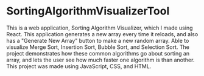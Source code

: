 # SortingAlgorithmVisualizerTool
This is a web application, Sorting Algorithm Visualizer, which I made using React. 
This application generates a new array every time it reloads, and also has a "Generate New Array" button to make a new random array.
Able to visualize Merge Sort, Insertion Sort, Bubble Sort, and Selection Sort. 
The project demonstrates how these common algorithms go about sorting an array, and lets the user see how much faster one algorithm is than another.
This project was made using JavaScript, CSS, and HTML.
